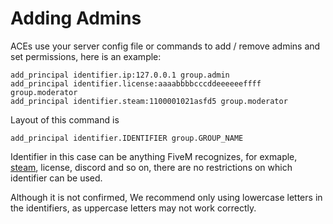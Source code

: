 # Adding Admins

ACEs use your server config file or commands to add / remove admins and set permissions, here is an example:

```
add_principal identifier.ip:127.0.0.1 group.admin
add_principal identifier.license:aaaabbbbcccddeeeeeeffff group.moderator
add_principal identifier.steam:1100001021asfd5 group.moderator
```
Layout of this command is

```
add_principal identifier.IDENTIFIER group.GROUP_NAME
```

Identifier in this case can be anything FiveM recognizes, for exmaple, [steam](steamapikey.md), license, discord and so on, there are no restrictions on which identifier can be used.


Although it is not confirmed, We recommend only using lowercase letters in the identifiers, as uppercase letters may not work correctly.

